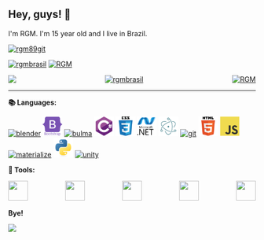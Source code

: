 ## Hey, guys! 👋

I'm RGM. I'm 15 year old and I live in Brazil.

<p align="left"> <a href="https://github.com/ryo-ma/github-profile-trophy"><img src="https://github-profile-trophy.vercel.app/?username=rgm89git&theme=flat" alt="rgm89git" /></a> </p>

<p align="left"> <a href="https://twitter.com/rgmbrasil" target="blank"><img src="https://img.shields.io/twitter/follow/RGMBrasil?color=blue&logo=twitter&logoColor=white&style=for-the-badge" alt="rgmbrasil" /></a> <a href="https://www.youtube.com/c/rgm89" target="blank"><img src="https://img.shields.io/youtube/channel/subscribers/UCg60xKwVkUnKJYajM8cEfkw?logo=youtube&style=for-the-badge" alt="RGM" /></a> </p>

<div style="display:flex;flex-direction:row;justify-content:space-between;">
  <img src="https://img.shields.io/badge/Discord-RGMOfficial%230679-%235865F2?logo=discord&style=for-the-badge&logoColor=white" />
  <a href="https://twitter.com/rgmbrasil" target="blank"><img src="https://img.shields.io/twitter/follow/RGMBrasil?color=blue&logo=twitter&logoColor=white&style=for-the-badge" alt="rgmbrasil" /></a>
  <a href="https://www.youtube.com/c/rgm89" target="blank"><img src="https://img.shields.io/youtube/channel/subscribers/UCg60xKwVkUnKJYajM8cEfkw?logo=youtube&style=for-the-badge" alt="RGM" /></a>
</div>

<hr/>

**📚 Languages:**
<p align="left" style="text-decoration: none;">
    <a href="https://www.blender.org/" target="_blank"> <img src="https://download.blender.org/branding/community/blender_community_badge_white.svg" alt="blender" width="40" height="40" /></a>
    <a href="https://getbootstrap.com" target="_blank"><img src="https://raw.githubusercontent.com/devicons/devicon/master/icons/bootstrap/bootstrap-plain-wordmark.svg" alt="bootstrap" width="40" height="40" /></a>
    <a href="https://bulma.io/" target="_blank"><img src="https://raw.githubusercontent.com/gilbarbara/logos/804dc257b59e144eaca5bc6ffd16949752c6f789/logos/bulma.svg" alt="bulma" width="40" height="40" /></a>
    <a href="https://www.w3schools.com/cs/" target="_blank"> <img src="https://raw.githubusercontent.com/devicons/devicon/master/icons/csharp/csharp-original.svg" alt="csharp" width="40" height="40" /></a>
    <a href="https://www.w3schools.com/css/" target="_blank"> <img src="https://raw.githubusercontent.com/devicons/devicon/master/icons/css3/css3-original-wordmark.svg" alt="css3" width="40" height="40" /></a>
    <a href="https://dotnet.microsoft.com/" target="_blank"> <img src="https://raw.githubusercontent.com/devicons/devicon/master/icons/dot-net/dot-net-original-wordmark.svg" alt="dotnet" width="40" height="40" /></a>
    <a href="https://www.electronjs.org" target="_blank"><img src="https://raw.githubusercontent.com/devicons/devicon/master/icons/electron/electron-original.svg" alt="electron" width="40" height="40" /></a>
    <a href="https://git-scm.com/" target="_blank"><img src="https://www.vectorlogo.zone/logos/git-scm/git-scm-icon.svg" alt="git" width="40" height="40" /></a>
    <a href="https://www.w3.org/html/" target="_blank"><img src="https://raw.githubusercontent.com/devicons/devicon/master/icons/html5/html5-original-wordmark.svg" alt="html5" width="40" height="40" /></a>
    <a href="https://developer.mozilla.org/en-US/docs/Web/JavaScript" target="_blank"><img src="https://raw.githubusercontent.com/devicons/devicon/master/icons/javascript/javascript-original.svg" alt="javascript" width="40" height="40" /></a>
    <a href="https://materializecss.com/" target="_blank"> <img src="https://raw.githubusercontent.com/prplx/svg-logos/5585531d45d294869c4eaab4d7cf2e9c167710a9/svg/materialize.svg" alt="materialize" width="40" height="40" /></a>
    <a href="https://www.python.org" target="_blank"><img src="https://raw.githubusercontent.com/devicons/devicon/master/icons/python/python-original.svg" alt="python" width="40" height="40" /></a>
    <a href="https://unity.com/" target="_blank"><img src="https://www.vectorlogo.zone/logos/unity3d/unity3d-icon.svg" alt="unity" width="40" height="40" /></a>
</p>

**🧰 Tools:**
<div style="display:flex;flex-direction:row;justify-content:space-between;">
  <a href="https://vscodium.com/" title="VSCodium">
    <img src="https://simpleicons.org/icons/visualstudiocode.svg" width=40 height=40 />
  </a>
  <a href="https://godotengine.org/" title="Godot">
    <img src="https://simpleicons.org/icons/godotengine.svg" width=40 height=40 />
  </a>
  <a href="https://www.mozilla.org/firefox/new/" title="Firefox">
    <img src="https://simpleicons.org/icons/firefoxbrowser.svg" width=40 height=40 />
  </a>
  <a href="https://www.photopea.com/" title"Photopea">
    <img src="https://simpleicons.org/icons/photopea.svg" width=40 height=40 />
  </a>
  <a href="https://chocolatey.org/" title"Chocolatey">
    <img src="https://simpleicons.org/icons/chocolatey.svg" width=40 height=40 />
  </a>
</div>

**Bye!**

<img src="https://user-images.githubusercontent.com/40833244/150798996-fb3b982c-7921-4e19-b284-d6f6be6785a5.png" height="140" />
